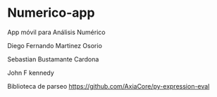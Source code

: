 # Numerico-app
App móvil para Análisis Numérico

Diego Fernando Martinez Osorio

Sebastian Bustamante Cardona

John F kennedy



Biblioteca de parseo
https://github.com/AxiaCore/py-expression-eval